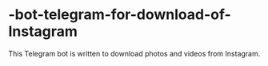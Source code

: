 # -bot-telegram-for-download-of-Instagram
This Telegram bot is written to download photos and videos from Instagram.
